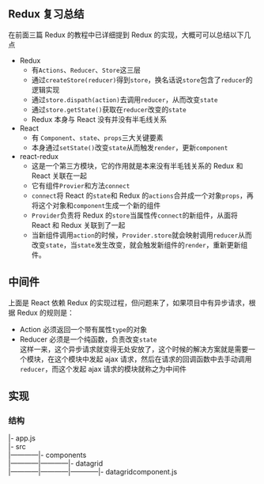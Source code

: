 ## Redux 复习总结
在前面三篇 Redux 的教程中已详细提到 Redux 的实现，大概可可以总结以下几点
- Redux 
    - 有`Actions`、`Reducer`、`Store`这三层
    - 通过`createStore(reducer)`得到`store`，换名话说`store`包含了`reducer`的逻辑实现
    - 通过`store.dispath(action)`去调用`reducer`，从而改变`state`
    - 通过`store.getState()`获取在`reducer`改变的`state`
    - Redux 本身与 React 没有并没有半毛线关系
- React
    - 有 `Component`、`state`、`props`三大关键要素
    - 本身通过`setState()`改变`state`从而触发`render`，更新`component`
- react-redux
    - 这是一个第三方模块，它的作用就是本来没有半毛钱关系的 Redux 和 React 关联在一起
    - 它有组件`Provier`和方法`connect`
    - `connect`将 React 的`state`和 Redux 的`actions`合并成一个对象`props`，再将这个对象和`component`生成一个新的组件
    - `Provider`负责将 Redux 的`store`当属性传`connect`的新组件，从面将 React 和 Redux 关联到了一起
    - 当新组件调用`action`的时候，`Provider.store`就会映射调用`reducer`从而改变`state`，当`state`发生改变，就会触发新组件的`render`，重新更新组件。

## 中间件
上面是 React 依赖 Redux 的实现过程，但问题来了，如果项目中有异步请求，根据 Redux 的规则是：
- Action 必须返回一个带有属性`type`的对象
- Reducer 必须是一个纯函数，负责改变`state`  
这样一来，这个异步请求就变得无处安放了，这个时候的解决方案就是需要一个模块，在这个模块中发起 ajax 请求，然后在请求的回调函数中去手动调用`reducer`，而这个发起 ajax 请求的模块就称之为中间件

## 实现
### 结构
|- app.js  
|- src  
|————|- components  
|————|————|- datagrid  
|————|————|————|- datagridcomponent.js
